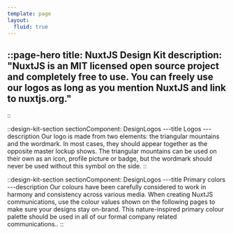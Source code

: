 ```yaml
---
template: page
layout:
  fluid: true
---
```

::page-hero
title: NuxtJS Design Kit
description: "NuxtJS is an MIT licensed open source project and completely free to use.
You can freely use our logos as long as you mention NuxtJS and link to nuxtjs.org."
---
::

::design-kit-section
sectionComponent: DesignLogos
---title
Logos
---description
Our logo is made from two elements: the triangular mountains and the wordmark. In most cases, they should appear together as the opposite master lockup shows. The triangular mountains can be used on their own as an icon, profile picture or badge, but the wordmark should never be used without this symbol on the side.
::

::design-kit-section
sectionComponent: DesignLogos
---title
Primary colors
---description
Our colours have been carefully considered to work in harmony and consistency across various media. When creating NuxtJS communications, use the colour values shown on the following pages to make sure your designs stay on-brand. This nature-inspired primary colour palette should be used in all of our formal company related communications..
::
